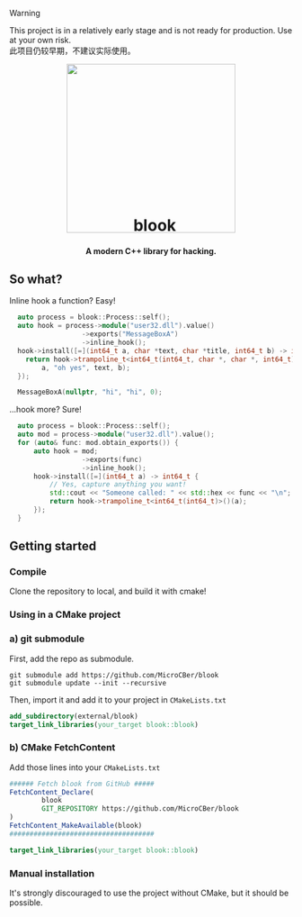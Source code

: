 > [!WARNING] 
This project is in a relatively early stage and is not ready for production. Use at your own risk.  
此项目仍较早期，不建议实际使用。


<div align="center">
<img src="./resources/icon.webp" height="300">
<h1 style="margin-top: -30px;">&nbsp;&nbsp;blook</h1>
<h4>A modern C++ library for hacking.</h4>
</div>

## So what?

Inline hook a function? Easy!

```cpp
  auto process = blook::Process::self();
  auto hook = process->module("user32.dll").value()
                  ->exports("MessageBoxA")
                  ->inline_hook();
  hook->install([=](int64_t a, char *text, char *title, int64_t b) -> int64_t {
    return hook->trampoline_t<int64_t(int64_t, char *, char *, int64_t)>()(
        a, "oh yes", text, b);
  });

  MessageBoxA(nullptr, "hi", "hi", 0);
```

...hook more? Sure!

```cpp
  auto process = blook::Process::self();
  auto mod = process->module("user32.dll").value();
  for (auto& func: mod.obtain_exports()) {
      auto hook = mod;
                  ->exports(func)
                  ->inline_hook();
      hook->install([=](int64_t a) -> int64_t {
          // Yes, capture anything you want!
          std::cout << "Someone called: " << std::hex << func << "\n";
          return hook->trampoline_t<int64_t(int64_t)>()(a);
      });
  }
```

## Getting started

### Compile

Clone the repository to local, and build it with cmake!

### Using in a CMake project

### a) git submodule

First, add the repo as submodule.

```shell
git submodule add https://github.com/MicroCBer/blook
git submodule update --init --recursive
```

Then, import it and add it to your project in `CMakeLists.txt`

```cmake
add_subdirectory(external/blook)
target_link_libraries(your_target blook::blook)
```

### b) CMake FetchContent

Add those lines into your `CMakeLists.txt`

```cmake
###### Fetch blook from GitHub #####
FetchContent_Declare(
        blook
        GIT_REPOSITORY https://github.com/MicroCBer/blook
)
FetchContent_MakeAvailable(blook)
####################################

target_link_libraries(your_target blook::blook)
```

### Manual installation

It's strongly discouraged to use the project without CMake, but it should be possible.
